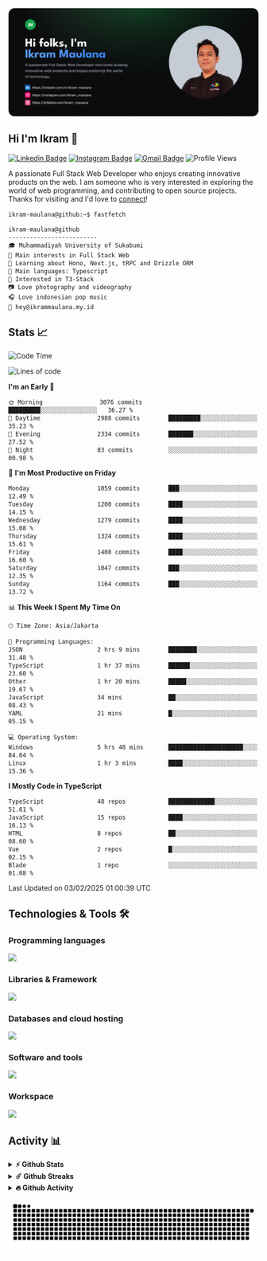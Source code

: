 ![IkramBanner](ikrambanner.png)

## Hi I'm Ikram 👋

[![Linkedin Badge](https://img.shields.io/badge/-ikram--maulana-blue?style=flat&logo=Linkedin&logoColor=white&link=https://links.ikrammaulana.my.id/s/linkedin)](https://links.ikrammaulana.my.id/s/linkedin)
[![Instagram Badge](https://img.shields.io/badge/-@ikram__maulana-purple?style=flat&logo=instagram&logoColor=white&link=https://links.ikrammaulana.my.id/s/instagram)](https://links.ikrammaulana.my.id/s/instagram)
[![Gmail Badge](https://img.shields.io/badge/-ikrammaulana-c14438?style=flat&logo=Gmail&logoColor=white&link=https://links.ikrammaulana.my.id/s/email)](https://links.ikrammaulana.my.id/s/email)
![Profile Views](https://komarev.com/ghpvc/?username=Ikram-Maulana)

A passionate Full Stack Web Developer who enjoys creating innovative products on the web. I am someone who is very interested in exploring the world of web programming, and contributing to open source projects. Thanks for visiting and I'd love to [connect](https://links.ikrammaulana.my.id/s/linkedin)!

```console
ikram-maulana@github:~$ fastfetch
```

```console
ikram-maulana@github
-------------------------
🎓 Muhammadiyah University of Sukabumi
🔎 Main interests in Full Stack Web
🌱 Learning about Hono, Next.js, tRPC and Drizzle ORM
🌟 Main languages: Typescript
🚩 Interested in T3-Stack
📷 Love photography and videography
🎧 Love indonesian pop music
📧 hey@ikrammaulana.my.id
```

## Stats 📈

<!--START_SECTION:waka-->
![Code Time](http://img.shields.io/badge/Code%20Time-2%2C359%20hrs%2040%20mins-blue)

![Lines of code](https://img.shields.io/badge/From%20Hello%20World%20I%27ve%20Written-13.4%20million%20lines%20of%20code-blue)

**I'm an Early 🐤** 

```text
🌞 Morning                3076 commits        █████████░░░░░░░░░░░░░░░░   36.27 % 
🌆 Daytime                2988 commits        █████████░░░░░░░░░░░░░░░░   35.23 % 
🌃 Evening                2334 commits        ███████░░░░░░░░░░░░░░░░░░   27.52 % 
🌙 Night                  83 commits          ░░░░░░░░░░░░░░░░░░░░░░░░░   00.98 % 
```
📅 **I'm Most Productive on Friday** 

```text
Monday                   1059 commits        ███░░░░░░░░░░░░░░░░░░░░░░   12.49 % 
Tuesday                  1200 commits        ████░░░░░░░░░░░░░░░░░░░░░   14.15 % 
Wednesday                1279 commits        ████░░░░░░░░░░░░░░░░░░░░░   15.08 % 
Thursday                 1324 commits        ████░░░░░░░░░░░░░░░░░░░░░   15.61 % 
Friday                   1408 commits        ████░░░░░░░░░░░░░░░░░░░░░   16.60 % 
Saturday                 1047 commits        ███░░░░░░░░░░░░░░░░░░░░░░   12.35 % 
Sunday                   1164 commits        ███░░░░░░░░░░░░░░░░░░░░░░   13.72 % 
```


📊 **This Week I Spent My Time On** 

```text
🕑︎ Time Zone: Asia/Jakarta

💬 Programming Languages: 
JSON                     2 hrs 9 mins        ████████░░░░░░░░░░░░░░░░░   31.48 % 
TypeScript               1 hr 37 mins        ██████░░░░░░░░░░░░░░░░░░░   23.60 % 
Other                    1 hr 20 mins        █████░░░░░░░░░░░░░░░░░░░░   19.67 % 
JavaScript               34 mins             ██░░░░░░░░░░░░░░░░░░░░░░░   08.43 % 
YAML                     21 mins             █░░░░░░░░░░░░░░░░░░░░░░░░   05.15 % 

💻 Operating System: 
Windows                  5 hrs 48 mins       █████████████████████░░░░   84.64 % 
Linux                    1 hr 3 mins         ████░░░░░░░░░░░░░░░░░░░░░   15.36 % 
```

**I Mostly Code in TypeScript** 

```text
TypeScript               48 repos            █████████████░░░░░░░░░░░░   51.61 % 
JavaScript               15 repos            ████░░░░░░░░░░░░░░░░░░░░░   16.13 % 
HTML                     8 repos             ██░░░░░░░░░░░░░░░░░░░░░░░   08.60 % 
Vue                      2 repos             █░░░░░░░░░░░░░░░░░░░░░░░░   02.15 % 
Blade                    1 repo              ░░░░░░░░░░░░░░░░░░░░░░░░░   01.08 % 
```




 Last Updated on 03/02/2025 01:00:39 UTC
<!--END_SECTION:waka-->

## Technologies & Tools 🛠️

### Programming languages

<a href="https://skillicons.dev">
<img src="https://skillicons.dev/icons?i=html,css,sass,js,ts,php,py" />
</a>

### Libraries & Framework

<a href="https://skillicons.dev">
<img src="https://skillicons.dev/icons?i=react,vue,next,laravel,express,tailwind,bootstrap">
</a>

### Databases and cloud hosting

<a href="https://skillicons.dev">
<img src="https://skillicons.dev/icons?i=sqlite,mysql,postgresql,redis,vercel,cloudflare" />
</a>

### Software and tools

<a href="https://skillicons.dev">
<img src="https://skillicons.dev/icons?i=github,vscode,postman,figma&perline=11" />
</a>

### Workspace

<a href="https://skillicons.dev">
<img src="https://skillicons.dev/icons?i=apple,ubuntu,windows&perline=11" />
</a>

## Activity 📊

<details>
  <summary><b>⚡ Github Stats</b></summary>

  <br />
  <img height="180em" src="https://github-readme-stats-eight-theta.vercel.app/api?username=ikram-maulana&show_icons=true&hide_border=true&&count_private=true&include_all_commits=true" />
  <img height="180em" src="https://github-readme-stats-eight-theta.vercel.app/api/top-langs/?username=ikram-maulana&show_icons=true&hide_border=true&layout=compact&langs_count=8"/>
</details>

<details>
  <summary><b>☄️ Github Streaks</b></summary>

  <br />
  <img height="180em" src="https://github-readme-streak-stats.herokuapp.com/?user=ikram-maulana&hide_border=true" />
</details>

<details>
  <summary><b>🔥 Github Activity</b></summary>

  <br />
  <img height="180em" src="https://github-readme-activity-graph.vercel.app/graph?username=ikram-maulana&theme=github-light" />
</details>

![snake gif](https://github.com/ikram-maulana/ikram-maulana/blob/output/github-snake.svg)
